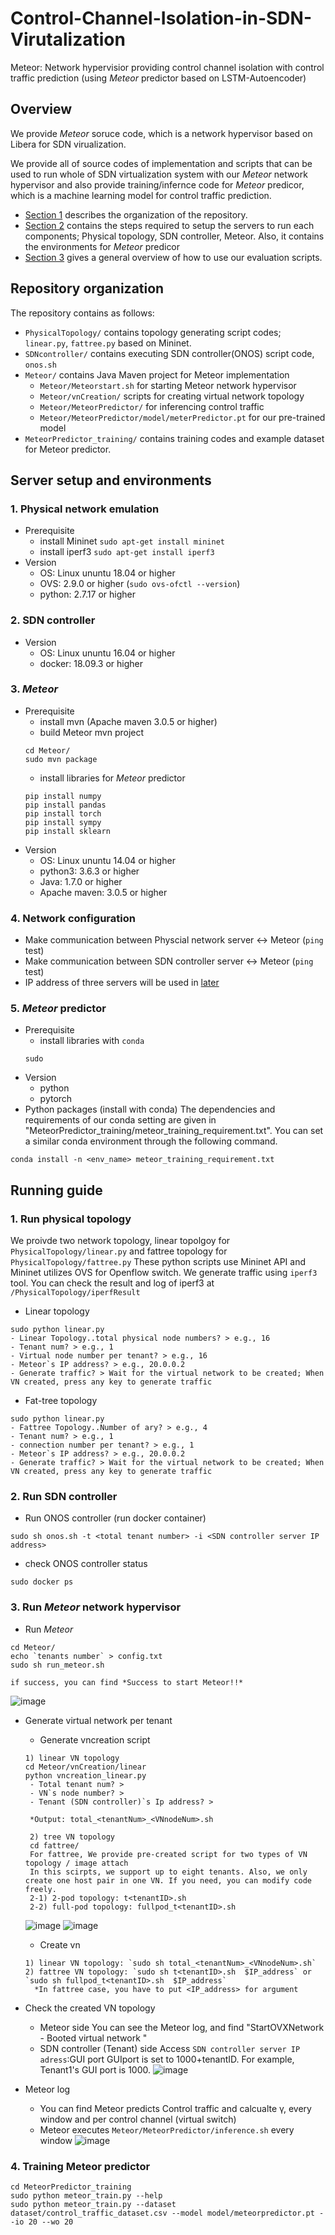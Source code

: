 # Control-Channel-Isolation-in-SDN-Virutalization
Meteor: Network hypervisior providing control channel isolation with control traffic prediction (using *Meteor* predictor based on LSTM-Autoencoder)

## Overview

We provide *Meteor* soruce code, which is a network hypervisor based on Libera for SDN virualization. 

We provide all of source codes of implementation and scripts that can be used to run whole of SDN virtualization system with our *Meteor* network hypervisor and also provide training/infernce code for *Meteor* predicor, which is a machine learning model for control traffic prediction. 
* [Section 1](#Repository-organization) describes the organization of the repository. 
* [Section 2](#Server-setup-and-environments) contains the steps required to setup the servers to run each components; Physical topology, SDN controller, Meteor. Also, it contains the environments for *Meteor* predicor  
* [Section 3](#Running-guide) gives a general overview of how to use our evaluation scripts. 

## Repository organization 

The repository contains as follows:

* `PhysicalTopology/` contains topology generating script codes; `linear.py`, `fattree.py` based on Mininet.
* `SDNcontroller/` contains executing SDN controller(ONOS) script code, `onos.sh`
* `Meteor/` contains Java Maven project for Meteor implementation 
   * `Meteor/Meteorstart.sh` for starting Meteor network hypervisor
   * `Meteor/vnCreation/` scripts for creating virtual network topology
   * `Meteor/MeteorPredictor/` for inferencing control traffic
   * `Meteor/MeteorPredictor/model/meterPredictor.pt` for our pre-trained model
* `MeteorPredictor_training/` contains training codes and example dataset for Meteor predictor.    


## Server setup and environments
### 1. Physical network emulation
* Prerequisite
  * install Mininet
    `sudo apt-get install mininet`
  * install iperf3
    `sudo apt-get install iperf3`
* Version 
  * OS: Linux ununtu 18.04 or higher 
  * OVS: 2.9.0 or higher (`sudo ovs-ofctl --version`)
  * python: 2.7.17 or higher
  
### 2. SDN controller
* Version
  * OS: Linux ununtu 16.04 or higher
  * docker: 18.09.3 or higher
  
### 3. *Meteor*
* Prerequisite
  * install mvn (Apache maven 3.0.5 or higher)
  * build Meteor mvn project  
  ```
  cd Meteor/
  sudo mvn package
  ```
  * install libraries for *Meteor* predictor
  ```
  pip install numpy
  pip install pandas
  pip install torch
  pip install sympy
  pip install sklearn
  ```
* Version
  * OS: Linux ununtu 14.04 or higher 
  * python3: 3.6.3 or higher 
  * Java: 1.7.0 or higher
  * Apache maven: 3.0.5 or higher 
  
### 4. Network configuration
* Make communication between Physcial network server <-> Meteor (`ping` test)
* Make communication between SDN controller server <-> Meteor (`ping ` test)
* IP address of three servers will be used in [later](#Running-guide)

### 5. *Meteor* predictor
* Prerequisite
  * install libraries with `conda`
  ```
  sudo 
  ```
* Version 
  * python
  * pytorch
* Python packages (install with conda)
The dependencies and requirements of our conda setting are given in "MeteorPredictor_training/meteor_training_requirement.txt". You can set a similar conda environment through the following command.
```
conda install -n <env_name> meteor_training_requirement.txt
```


## Running guide

### 1. Run physical topology
We proivde two network topology, linear topolgoy for `PhysicalTopology/linear.py` and fattree topology for `PhysicalTopology/fattree.py`
These python scripts use Mininet API and Mininet utilizes OVS for Openflow switch. We generate traffic using `iperf3` tool. You can check the result and log of iperf3 at `/PhysicalTopology/iperfResult`

* Linear topology
```
sudo python linear.py
- Linear Topology..total physical node numbers? > e.g., 16 
- Tenant num? > e.g., 1
- Virtual node number per tenant? > e.g., 16
- Meteor`s IP address? > e.g., 20.0.0.2
- Generate traffic? > Wait for the virtual network to be created; When VN created, press any key to generate traffic
```
* Fat-tree topology
```
sudo python linear.py
- Fattree Topology..Number of ary? > e.g., 4
- Tenant num? > e.g., 1
- connection number per tenant? > e.g., 1
- Meteor`s IP address? > e.g., 20.0.0.2
- Generate traffic? > Wait for the virtual network to be created; When VN created, press any key to generate traffic
```

### 2. Run SDN controller
* Run ONOS controller (run docker container)
```
sudo sh onos.sh -t <total tenant number> -i <SDN controller server IP address> 
```
* check ONOS controller status
```
sudo docker ps 
```

### 3. Run *Meteor* network hypervisor
* Run *Meteor*
```
cd Meteor/
echo `tenants number` > config.txt 
sudo sh run_meteor.sh

if success, you can find *Success to start Meteor!!*
```
![image](https://user-images.githubusercontent.com/17779090/216503110-fd1f1c34-ce73-4e3b-8ff8-e07e93411505.png)



* Generate virtual network per tenant
  * Generate vncreation script    
  ```
  1) linear VN topology
  cd Meteor/vnCreation/linear
  python vncreation_linear.py
   - Total tenant num? > 
   - VN`s node number? >
   - Tenant (SDN controller)`s Ip address? > 
 
   *Output: total_<tenantNum>_<VNnodeNum>.sh
   
   2) tree VN topology
   cd fattree/
   For fattree, We provide pre-created script for two types of VN topology / image attach
   In this scirpts, we support up to eight tenants. Also, we only create one host pair in one VN. If you need, you can modify code freely.
   2-1) 2-pod topology: t<tenantID>.sh 
   2-2) full-pod topology: fullpod_t<tenantID>.sh
  ```
  ![image](https://user-images.githubusercontent.com/17779090/216348754-30960838-c754-4963-9859-9e68fde3cc4f.png)
  ![image](https://user-images.githubusercontent.com/17779090/216348801-8cac45fe-7a36-4759-b072-85e1ee6e1231.png)
  
  * Create vn    
  ```
  1) linear VN topology: `sudo sh total_<tenantNum>_<VNnodeNum>.sh`
  2) fattree VN topology: `sudo sh t<tenantID>.sh  $IP_address` or `sudo sh fullpod_t<tenantID>.sh  $IP_address`
    *In fattree case, you have to put <IP_address> for argument
  ```
  
* Check the created VN topology 
  * Meteor side
    You can see the Meteor log, and find "StartOVXNetwork - Booted virtual network "
  * SDN controller (Tenant) side
    Access `SDN controller server IP adress`:GUI port
    GUIport is set to 1000+tenantID. For example, Tenant1's GUI port is 1000.
    ![image](https://user-images.githubusercontent.com/17779090/216348067-68309122-8f9e-43cb-829c-b7a762379cbf.png)


* Meteor log
  * You can find Meteor predicts Control traffic and calcualte γ, every window and per control channel (virtual switch)
  * Meteor executes `Meteor/MeteorPredictor/inference.sh` every window
  ![image](https://user-images.githubusercontent.com/17779090/216380056-943f2f95-5669-4816-8922-98458d44cfc7.png)

 
### 4. Training Meteor predictor

```
cd MeteorPredictor_training
sudo python meteor_train.py --help  
sudo python meteor_train.py --dataset dataset/control_traffic_dataset.csv --model model/meteorpredictor.pt --io 20 --wo 20
```



